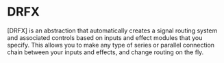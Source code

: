 # DRFX

[DRFX] is an abstraction that automatically creates a signal routing system and associated controls based on inputs and effect modules that you specify. This allows you to make any
type of series or parallel connection chain between your inputs and effects, and change routing on the fly.